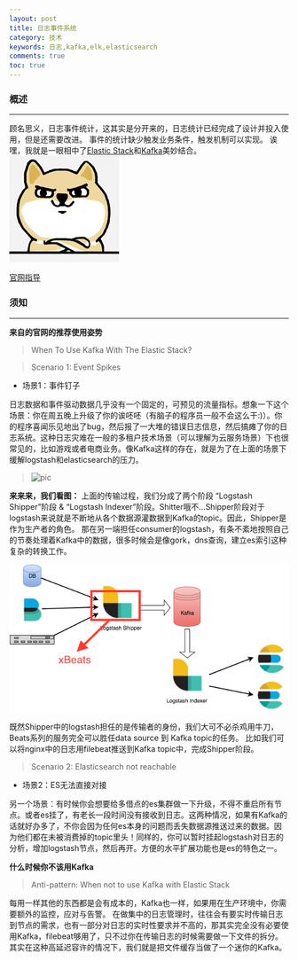 ```yaml
---
layout: post
title: 日志事件系统
category: 技术
keywords: 日志,kafka,elk,elasticsearch
comments: true
toc: true
---
```


### 概述
---
顾名思义，日志事件统计，这其实是分开来的，日志统计已经完成了设计并投入使用，但是还需要改进。
事件的统计缺少触发业务条件，触发机制可以实现。
诶嘿，我就是一眼相中了[Elastic Stack](https://www.elastic.co/)和[Kafka](https://kafka.apache.org/)美妙结合。<br>
![对](/assets/img/serious.png)

[官网指导](https://www.elastic.co/blog/just-enough-kafka-for-the-elastic-stack-part1)

### 须知
---
**来自的官网的推荐使用姿势**
> When To Use Kafka With The Elastic Stack?

> Scenario 1: Event Spikes

+ 场景1：事件钉子


日志数据和事件驱动数据几乎没有一个固定的，可预见的流量指标。想象一下这个场景：你在周五晚上升级了你的诶呸呸（有脑子的程序员一般不会这么干:)）。你的程序喜闻乐见地出了bug，然后报了一大堆的错误日志信息，然后搞瘫了你的日志系统。这种日志灾难在一般的多租户技术场景（可以理解为云服务场景）下也很常见的，比如游戏或者电商业务。像Kafka这样的存在，就是为了在上面的场景下缓解logstash和elasticsearch的压力。


> ![pic](/assets/img/kafka.png)

**来来来，我们看图：**
上面的传输过程，我们分成了两个阶段 “Logstash Shipper”阶段 & “Logstash Indexer”阶段。Shitter哦不...Shipper阶段对于logstash来说就是不断地从各个数据源灌数据到Kafka的topic。因此，Shipper是作为生产者的角色。
那在另一端担任consumer的logstash，有条不紊地按照自己的节奏处理着Kafka中的数据，很多时候会是像gork，dns查询，建立es索引这种复杂的转换工作。

![pic2](/assets/img/kbeats.png)


既然Shipper中的logstash担任的是传输者的身份，我们大可不必杀鸡用牛刀，Beats系列的服务完全可以胜任data source 到 Kafka topic的任务。
比如我们可以将nginx中的日志用filebeat推送到Kafka topic中，完成Shipper阶段。

> Scenario 2: Elasticsearch not reachable

+ 场景2：ES无法直接对接


另一个场景：有时候你会想要给多借点的es集群做一下升级，不得不重启所有节点。或者es挂了，有老长一段时间没有接收到日志。这两种情况，如果有Kafka的话就好办多了，不你会因为任何es本身的问题而丢失数据源推送过来的数据。因为他们都在未被消费掉的topic里头！同样的，你可以暂时挂起logstash对日志的分析，增加logstash节点，然后再开。方便的水平扩展功能也是es的特色之一。

**什么时候你不该用Kafka**

> Anti-pattern: When not to use Kafka with Elastic Stack

每用一样其他的东西都是会有成本的，Kafka也一样，如果用在生产环境中，你需要额外的监控，应对与告警。
在做集中的日志管理时，往往会有要实时传输日志到节点的需求，也有一部分对日志的实时性要求并不高的，那其实完全没有必要使用Kafka，filebeat够用了，只不过你在传输日志的时候需要做一下文件的拆分。其实在这种高延迟容许的情况下，我们就是把文件缓存当做了一个迷你的Kafka。

